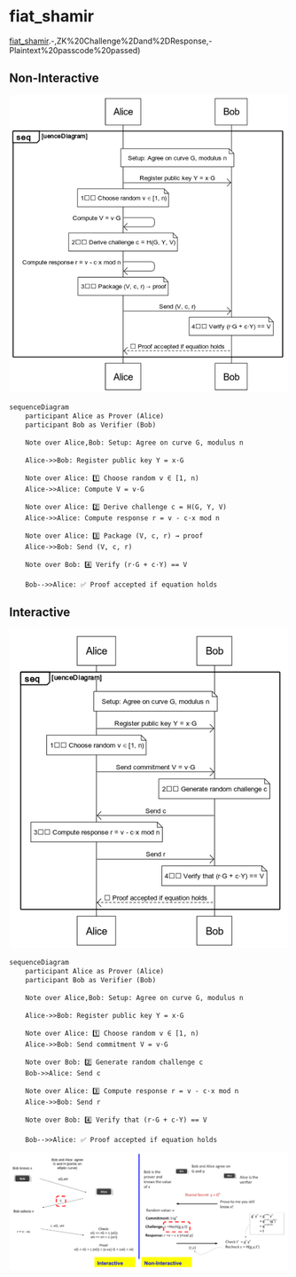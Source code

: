 # fiat_shamir

[fiat_shamir](https://mikail-eliyah.medium.com/the-matter-of-privacy-436ffe9af4b#:~:text=source%3A%20Oleg%20Andreev).-,ZK%20Challenge%2Dand%2DResponse,-Plaintext%20passcode%20passed)

## Non-Interactive
![fiat_shamir_non_interactive](fiat_shamir_non_interactive.png)

```
sequenceDiagram
    participant Alice as Prover (Alice)
    participant Bob as Verifier (Bob)

    Note over Alice,Bob: Setup: Agree on curve G, modulus n

    Alice->>Bob: Register public key Y = x·G

    Note over Alice: 1️⃣ Choose random v ∈ [1, n)
    Alice->>Alice: Compute V = v·G

    Note over Alice: 2️⃣ Derive challenge c = H(G, Y, V)
    Alice->>Alice: Compute response r = v - c·x mod n

    Note over Alice: 3️⃣ Package (V, c, r) → proof
    Alice->>Bob: Send (V, c, r)

    Note over Bob: 4️⃣ Verify (r·G + c·Y) == V

    Bob-->>Alice: ✅ Proof accepted if equation holds

```    


## Interactive
![fiat_shamir_interactive](fiat_shamir_interactive.png)

```
sequenceDiagram
    participant Alice as Prover (Alice)
    participant Bob as Verifier (Bob)

    Note over Alice,Bob: Setup: Agree on curve G, modulus n

    Alice->>Bob: Register public key Y = x·G

    Note over Alice: 1️⃣ Choose random v ∈ [1, n)
    Alice->>Bob: Send commitment V = v·G

    Note over Bob: 2️⃣ Generate random challenge c
    Bob->>Alice: Send c

    Note over Alice: 3️⃣ Compute response r = v - c·x mod n
    Alice->>Bob: Send r

    Note over Bob: 4️⃣ Verify that (r·G + c·Y) == V

    Bob-->>Alice: ✅ Proof accepted if equation holds
```


![fiat_shamir_interactive_vs_non_interactive](fiat_shamir_interactive_vs_non_interactive.png)

